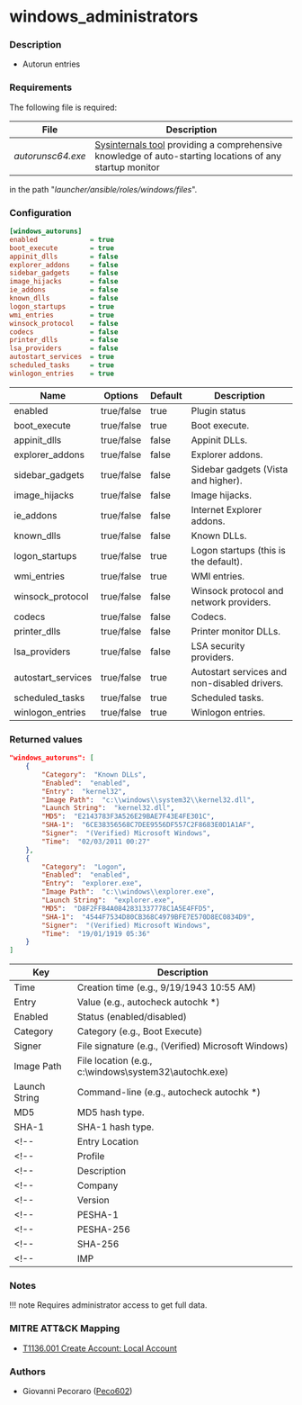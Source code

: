 # windows_administrators

### Description
- Autorun entries


### Requirements
The following file is required:

| File | Description |
| ---- | ----------- |
| *autorunsc64.exe* | [Sysinternals tool](https://docs.microsoft.com/en-us/sysinternals/downloads/autoruns) providing a comprehensive knowledge of auto-starting locations of any startup monitor |

in the path "*launcher/ansible/roles/windows/files*".


### Configuration
```ini
[windows_autoruns]
enabled             = true
boot_execute        = true
appinit_dlls        = false
explorer_addons     = false
sidebar_gadgets     = false
image_hijacks       = false
ie_addons           = false
known_dlls          = false
logon_startups      = true
wmi_entries         = true
winsock_protocol    = false
codecs              = false
printer_dlls        = false
lsa_providers       = false
autostart_services  = true
scheduled_tasks     = true
winlogon_entries    = true
```

| Name | Options | Default | Description |
| ---- | ------- | ------- | ----------- |
| enabled | true/false | true | Plugin status |
| boot_execute | true/false | true | Boot execute. |
| appinit_dlls | true/false | false | Appinit DLLs. |
| explorer_addons | true/false | false | Explorer addons. |
| sidebar_gadgets | true/false | false | Sidebar gadgets (Vista and higher). |
| image_hijacks | true/false | false | Image hijacks. |
| ie_addons | true/false | false | Internet Explorer addons. |
| known_dlls | true/false | false | Known DLLs. |
| logon_startups | true/false | true | Logon startups (this is the default). |
| wmi_entries | true/false | true | WMI entries. |
| winsock_protocol | true/false | false | Winsock protocol and network providers. |
| codecs | true/false | false | Codecs. |
| printer_dlls | true/false | false | Printer monitor DLLs. |
| lsa_providers | true/false | false | LSA security providers. |
| autostart_services | true/false | true | Autostart services and non-disabled drivers. |
| scheduled_tasks | true/false | true | Scheduled tasks. |
| winlogon_entries | true/false | true | Winlogon entries. |


### Returned values
```json
"windows_autoruns": [
    {
        "Category":  "Known DLLs",
        "Enabled":  "enabled",
        "Entry":  "kernel32",
        "Image Path":  "c:\\windows\\system32\\kernel32.dll",
        "Launch String":  "kernel32.dll",
        "MD5":  "E2143783F3A526E29BAE7F43E4FE301C",
        "SHA-1":  "6CE38356568C7DEE9556DF557C2F8683E0D1A1AF",
        "Signer":  "(Verified) Microsoft Windows",
        "Time":  "02/03/2011 00:27"
    },
    {
        "Category":  "Logon",
        "Enabled":  "enabled",
        "Entry":  "explorer.exe",
        "Image Path":  "c:\\windows\\explorer.exe",
        "Launch String":  "explorer.exe",
        "MD5":  "D8F2FFB4A0842831337778C1A5E4FFD5",
        "SHA-1":  "4544F7534D80CB368C4979BFE7E570D8EC0834D9",
        "Signer":  "(Verified) Microsoft Windows",
        "Time":  "19/01/1919 05:36"
    }
]
```

| Key | Description |
| --- | ----------- |
| Time | Creation time (e.g., 9/19/1943 10:55 AM) |
| Entry | Value (e.g., autocheck autochk *) |
| Enabled | Status (enabled/disabled) |
| Category | Category (e.g., Boot Execute) |
| Signer | File signature (e.g., (Verified) Microsoft Windows) |
| Image Path | File location (e.g., c:\\windows\\system32\\autochk.exe) |
| Launch String | Command-line (e.g., autocheck autochk *) |
| MD5 | MD5 hash type. |
| SHA-1 | SHA-1 hash type. |
<!-- | Entry Location | Registry key (e.g., HKLM\\System\\CurrentControlSet\\Control\\Session Manager\\BootExecute) | -->
<!-- | Profile | Type (e.g., System-wide) | -->
<!-- | Description | Description (e.g., Auto Check Utility) | -->
<!-- | Company | File developer (e.g., Microsoft Corporation) | -->
<!-- | Version | Version (e.g., 10.0.22000.1) | -->
<!-- | PESHA-1 | PESHA-1 hash type. | -->
<!-- | PESHA-256 | PESHA-256 hash type. | -->
<!-- | SHA-256 | SHA-256 hash type. | -->
<!-- | IMP | Import hash type. | -->


### Notes
!!! note
    Requires administrator access to get full data.


### MITRE ATT&CK Mapping
- [T1136.001 Create Account: Local Account](https://attack.mitre.org/techniques/T1136/001/)


### Authors
- Giovanni Pecoraro ([Peco602](https://github.com/peco602))
